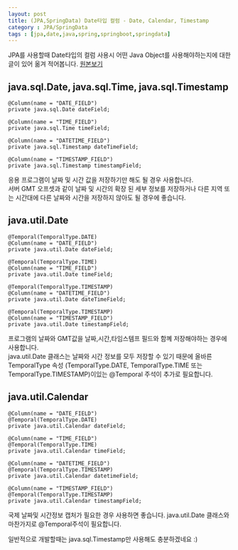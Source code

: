 ```yaml
---
layout: post
title: (JPA,SpringData) Date타입 컬럼 - Date, Calendar, Timestamp
category : JPA/SpringData
tags : [jpa,date,java,spring,springboot,springdata]
---
```

JPA를 사용할때 Date타입의 컬럼 사용시 어떤 Java Object를 사용해야하는지에 대한 글이 있어 옮겨 적어봅니다. [원본보기](http://www.developerscrappad.com/228/java/java-ee/ejb3-jpa-dealing-with-date-time-and-timestamp/)    

java.sql.Date, java.sql.Time, java.sql.Timestamp
----

    @Column(name = "DATE_FIELD")
    private java.sql.Date dateField;

    @Column(name = "TIME_FIELD")
    private java.sql.Time timeField;

    @Column(name = "DATETIME_FIELD")
    private java.sql.Timestamp dateTimeField;

    @Column(name = "TIMESTAMP_FIELD")
    private java.sql.Timestamp timestampField;

응용 프로그램이 날짜 및 시간 값을 저장하기만 해도 될 경우 사용합니다.     
서버 GMT 오프셋과 같이 날짜 및 시간의 확장 된 세부 정보를 저장하거나 다른 지역 또는 시간대에 다른 날짜와 시간을 저장하지 않아도 될 경우에 좋습니다.

java.util.Date
----

    @Temporal(TemporalType.DATE)
    @Column(name = "DATE_FIELD")
    private java.util.Date dateField;

    @Temporal(TemporalType.TIME)
    @Column(name = "TIME_FIELD")
    private java.util.Date timeField;

    @Temporal(TemporalType.TIMESTAMP)
    @Column(name = "DATETIME_FIELD")
    private java.util.Date dateTimeField;

    @Temporal(TemporalType.TIMESTAMP)
    @Column(name = "TIMESTAMP_FIELD")
    private java.util.Date timestampField;

프로그램의 날짜와 GMT값을 날짜,시간,타임스템프 필드와 함꼐 저장해야하는 경우에 사용합니다.         
java.util.Date 클래스는 날짜와 시간 정보를 모두 저장할 수 있기 때문에 올바른 TemporalType 속성 (TemporalType.DATE, TemporalType.TIME 또는 TemporalType.TIMESTAMP)이있는 @Temporal 주석이 추가로 필요합니다.    

java.util.Calendar
----

    @Column(name = "DATE_FIELD")
    @Temporal(TemporalType.DATE)
    private java.util.Calendar dateField;

    @Column(name = "TIME_FIELD")
    @Temporal(TemporalType.TIME)
    private java.util.Calendar timeField;

    @Column(name = "DATETIME_FIELD")
    @Temporal(TemporalType.TIMESTAMP)
    private java.util.Calendar datetimeField;

    @Column(name = "TIMESTAMP_FIELD")
    @Temporal(TemporalType.TIMESTAMP)
    private java.util.Calendar timestampField;

국제 날짜및 시간정보 캡처가 필요한 경우 사용하면 좋습니다.
java.util.Date 클래스와 마찬가지로 @Temporal주석이 필요합니다.


일반적으로 개발할때는 java.sql.Timestamp만 사용해도 충분하겠네요 :)
